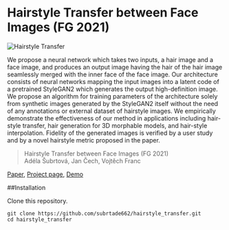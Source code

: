 # Hairstyle Transfer between Face Images (FG 2021)



![Hairstyle Transfer](https://user-images.githubusercontent.com/52527235/175562680-d5c57b0e-6227-467f-b9be-908caba69202.png)


We propose a neural network which takes two inputs, a hair image and a face image, and produces an output image having the hair of the hair image seamlessly merged with the inner face of the face image. Our architecture consists of neural networks mapping the input images into a latent code of a pretrained StyleGAN2 which generates the output high-definition image. We propose an algorithm for training parameters of the architecture solely from synthetic images generated by the StyleGAN2 itself without the need of any annotations or external dataset of hairstyle images. We empirically demonstrate the effectiveness of our method in applications including hair-style transfer, hair generation for 3D morphable models, and hair-style interpolation. Fidelity of the generated images is verified by a user study and by a novel hairstyle metric proposed in the paper.

>Hairstyle Transfer between Face Images (FG 2021)</br>
Adéla Šubrtová, Jan Čech, Vojtěch Franc



[Paper](https://ieeexplore.ieee.org/abstract/document/9667038), [Project page](http://cmp.felk.cvut.cz/hairstyles/index), [Demo](http://cmp.felk.cvut.cz/hairstyles/demo) 




##Installation

Clone this repository.
```
git clone https://github.com/subrtade662/hairstyle_transfer.git
cd hairstyle_transfer
```
